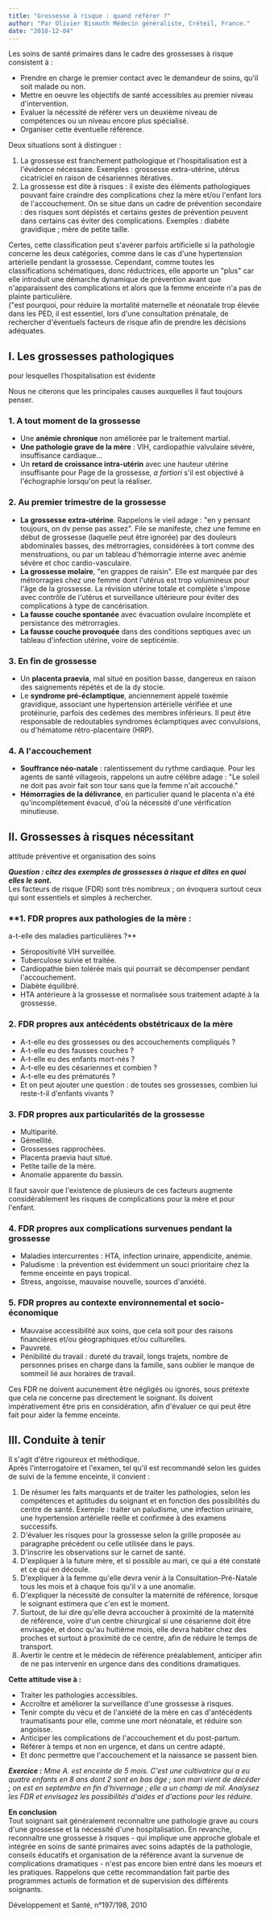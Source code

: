 ```yaml
---
title: "Grossesse à risque : quand référer ?"
author: "Par Olivier Bismuth Médecin généraliste, Créteil, France."
date: "2010-12-04"
---
```


<div class="teaser"><p>Les soins de santé primaires dans le cadre des grossesses à risque consistent à :</p>
<ul>
<li>Prendre en charge le premier contact avec le demandeur de soins, qu'il soit malade ou non.</li>
<li>Mettre en oeuvre les objectifs de santé accessibles au premier niveau d'intervention.</li>
<li>Evaluer la nécessité de référer vers un deuxième niveau de compétences ou un niveau encore plus spécialisé.</li>
<li>Organiser cette éventuelle référence.</li>
</ul></div>

Deux situations sont à distinguer :

1.  La grossesse est franchement pathologique et l'hospitalisation est à l'évidence nécessaire. Exemples : grossesse extra-utérine, utérus cicatriciel en raison de césariennes itératives.  
2.  La grossesse est dite à risques : il existe des éléments pathologiques pouvant faire craindre des complications chez la mère et/ou l'enfant lors de l'accouchement. On se situe dans un cadre de prévention secondaire : des risques sont dépistés et certains gestes de prévention peuvent dans certains cas éviter des complications. Exemples : diabète gravidique ; mère de petite taille.

Certes, cette classification peut s'avérer parfois artificielle si la pathologie concerne les deux catégories, comme dans le cas d'une hypertension artérielle pendant la grossesse. Cependant, comme toutes les classifications schématiques, donc réductrices, elle apporte un "plus" car elle introduit une démarche dynamique de prévention avant que n'apparaissent des complications et alors que la femme enceinte n'a pas de plainte particulière.  
("est pourquoi, pour réduire la mortalité maternelle et néonatale trop élevée dans les PED, il est essentiel, lors d'une consultation prénatale, de rechercher d'éventuels facteurs de risque afin de prendre les décisions adéquates.

## I. Les grossesses pathologiques  
pour lesquelles l’hospitalisation est évidente

Nous ne citerons que les principales causes auxquelles il faut toujours penser.

### 1. A tout moment de la grossesse

*   Une **anémie chronique** non améliorée par le traitement martial.  
*   **Une pathologie grave de la mère** : VIH, cardiopathie valvulaire sévère, insuffisance cardiaque...  
*   Un **retard de croissance intra-utérin** avec une hauteur utérine insuffisante pour Page de la grossesse, _a fortiori_ s'il est objectivé à l'échographie lorsqu'on peut la réaliser.

### 2. Au premier trimestre de la grossesse

*   **La** **grossesse extra-utérine**. Rappelons le vieil adage : "en y pensant toujours, on dv pense pas assez". File se manifeste, chez une femme en début de grossesse (laquelle peut être ignorée) par des douleurs abdominales basses, des métrorragies, considérées à tort comme des menstruations, ou par un tableau d'hémorragie interne avec anémie sévère et choc cardio-vasculaire.  
*   **La grossesse molaire**, "en grappes de raisin". Elle est marquée par des métrorragies chez une femme dont l'utérus est trop volumineux pour l'âge de la grossesse. La révision utérine totale et complète s'impose avec contrôle de l'utérus et surveillance ultérieure pour éviter des complications à type de cancérisation.  
*   **La fausse couche spontanée** avec évacuation ovulaire incomplète et persistance des métrorragies.  
*   **La fausse couche provoquée** dans des conditions septiques avec un tableau d'infection utérine, voire de septicémie.

### 3. En fin de grossesse

*   Un **placenta praevia**, mal situé en position basse, dangereux en raison des saignements répétés et de la dy stocie.  
*   Le **syndrome pré-éclamptique**, anciennement appelé toxémie gravidique, associant une hypertension artérielle vérifiée et une protéinurie, parfois des cedèmes des membres inférieurs. Il peut être responsable de redoutables syndromes éclamptiques avec convulsions, ou d'hématome rétro-placentaire (HRP).

### 4. A l'accouchement

*   **Souffrance néo-natale** : ralentissement du rythme cardiaque. Pour les agents de santé villageois, rappelons un autre célèbre adage : "Le soleil ne doit pas avoir fait son tour sans que la femme n'ait accouché."
*   **Hémorragies de la délivrance**, en particulier quand le placenta n'a été qu'incomplètement évacué, d'où la nécessité d'une vérification minutieuse.

## II. Grossesses à risques nécessitant  
attitude préventive et organisation des soins

_**Question : citez des exemples de grossesses à risque et dites en quoi elles le sont.**_  
Les facteurs de risque (FDR) sont très nombreux ; on évoquera surtout ceux qui sont essentiels et simples à rechercher.

### **1. FDR propres aux pathologies de la mère :  
a-t-elle des maladies particulières ?**

*   Séropositivité VIH surveillée.  
*   Tuberculose suivie et traitée.  
*   Cardiopathie bien tolérée mais qui pourrait se décompenser pendant l'accouchement.  
*   Diabète équilibré.  
*   HTA antérieure à la grossesse et normalisée sous traitement adapté à la grossesse.

### 2. FDR propres aux antécédents obstétricaux de la mère

*   A-t-elle eu des grossesses ou des accouchements compliqués ?
*   A-t-elle eu des fausses couches ?
*   A-t-elle eu des enfants mort-nés ?
*   A-t-elle eu des césariennes et combien ?
*   A-t-elle eu des prématurés ?
*   Et on peut ajouter une question : de toutes ses grossesses, combien lui reste-t-il d'enfants vivants ?

### 3. FDR propres aux particularités de la grossesse

*   Multiparité. 
*   Gémellité.  
*   Grossesses rapprochées.  
*   Placenta praevia haut situé.  
*   Petite taille de la mère.  
*   Anomalie apparente du bassin.

Il faut savoir que l'existence de plusieurs de ces facteurs augmente considérablement les risques de complications pour la mère et pour l'enfant.

### 4. FDR propres aux complications survenues pendant la grossesse

*   Maladies intercurrentes : HTA, infection urinaire, appendicite, anémie.  
*   Paludisme : la prévention est évidemment un souci prioritaire chez la femme enceinte en pays tropical.  
*   Stress, angoisse, mauvaise nouvelle, sources d'anxiété.

### 5. FDR propres au contexte environnemental et socio-économique

*   Mauvaise accessibilité aux soins, que cela soit pour des raisons financières et/ou géographiques et/ou culturelles.  
*   Pauvreté.  
*   Pénibilité du travail : dureté du travail, longs trajets, nombre de personnes prises en charge dans la famille, sans oublier le manque de sommeil lié aux horaires de travail.

Ces FDR ne doivent aucunement être négligés ou ignorés, sous prétexte que cela ne concerne pas directement le soignant. Ils doivent impérativement être pris en considération, afin d'évaluer ce qui peut être fait pour aider la femme enceinte.

## III. Conduite à tenir

Il s'agit d'être rigoureux et méthodique.  
Après l'interrogatoire et l'examen, tel qu'il est recommandé selon les guides de suivi de la femme enceinte, il convient :

1.  De résumer les faits marquants et de traiter les pathologies, selon les compétences et aptitudes du soignant et en fonction des possibilités du centre de santé. Exemple : traiter un paludisme, une infection urinaire, une hypertension artérielle réelle et confirmée à des examens successifs.  
2.  D'évaluer les risques pour la grossesse selon la grille proposée au paragraphe précédent ou celle utilisée dans le pays.  
3.  D'inscrire les observations sur le carnet de santé.  
4.  D'expliquer à la future mère, et si possible au mari, ce qui a été constaté et ce qui en découle.  
5.  D'expliquer à la femme qu'elle devra venir à la Consultation-Pré-Natale tous les mois et à chaque fois qu'il v a une anomalie.  
6.  D'expliquer la nécessité de consulter la maternité de référence, lorsque le soignant estimera que c'en est le moment.  
7.  Surtout, de lui dire qu'elle devra accoucher à proximité de la maternité de référence, voire d'un centre chirurgical si une césarienne doit être envisagée, et donc qu'au huitième mois, elle devra habiter chez des proches et surtout à proximité de ce centre, afin de réduire le temps de transport.  
8.  Avertir le centre et le médecin de référence préalablement, anticiper afin de ne pas intervenir en urgence dans des conditions dramatiques.

**Cette attitude vise à :**

*   Traiter les pathologies accessibles.  
*   Accroître et améliorer la surveillance d'une grossesse à risques.  
*   Tenir compte du vécu et de l'anxiété de la mère en cas d'antécédents traumatisants pour elle, comme une mort néonatale, et réduire son angoisse.  
*   Anticiper les complications de l'accouchement et du post-partum.  
*   Référer à temps et non en urgence, et dans un centre adapté.  
*   Et donc permettre que l'accouchement et la naissance se passent bien.

_**Exercice :** Mme A. est enceinte de 5 mois. C'est une cultivatrice qui a eu quatre enfants en 8 ans dont 2 sont en bas âge ; son mari vient de décéder ; on est en septembre en fin d'hivernage ; elle a un champ de mil. Analysez les FDR et envisagez les possibilités d'aides et d'actions pour les réduire._

**En conclusion**  
Tout soignant sait généralement reconnaître une pathologie grave au cours d'une grossesse et la nécessité d'une hospitalisation. En revanche, reconnaître une grossesse à risques - qui implique une approche globale et intégrée en soins de santé primaires avec soins adaptés de la pathologie, conseils éducatifs et organisation de la référence avant la survenue de complications dramatiques - n'est pas encore bien entré dans les moeurs et les pratiques. Rappelons que cette recommandation fait partie des programmes actuels de formation et de supervision des différents soignants.

Développement et Santé, n°197/198, 2010